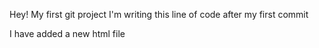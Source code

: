 Hey! My first git project
I'm writing this line of code after my first commit

I have added a new html file